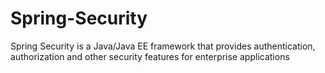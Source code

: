 # Spring-Security

Spring Security is a Java/Java EE framework that provides authentication, authorization and other security features for enterprise applications
